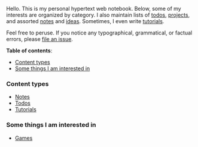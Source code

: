 Hello. This is my personal hypertext web notebook. Below, some of my interests
are organized by category. I also maintain lists of [todos](todos.md),
[projects](projects.md), and assorted [notes](notes.md) and [ideas](ideas.md).
Sometimes, I even write [tutorials](tutorials.md).

Feel free to peruse. If you notice any typographical, grammatical, or factual
errors, please [file an issue](https://github.com/clmay/wiki/issues/new).

**Table of contents**:

- [Content types](#content-types)
- [Some things I am interested in](#some-things-i-am-interested-in)

### Content types

- [Notes](notes.md)
- [Todos](todos.md)
- [Tutorials](tutorials.md)

### Some things I am interested in

- [Games](games.md)
